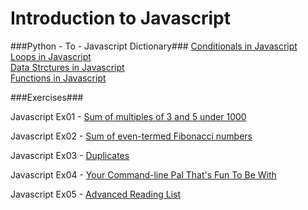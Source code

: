 Introduction to Javascript
==========================

###Python - To - Javascript Dictionary###
[Conditionals in Javascript](https://github.com/hackbrightacademy/Javascript1/blob/master/if-else-elif.md)  
[Loops in Javascript](https://github.com/hackbrightacademy/Javascript1/blob/master/loops.md)  
[Data Strctures in Javascript](https://github.com/hackbrightacademy/Javascript1/blob/master/structures.md)  
[Functions in Javascript](https://github.com/hackbrightacademy/Javascript1/blob/master/function.md)  


###Exercises###

Javascript Ex01 - [Sum of multiples of 3 and 5 under 1000](https://github.com/hackbrightacademy/Javascript1/blob/master/ex01.md)

Javascript Ex02 - [Sum of even-termed Fibonacci numbers](https://github.com/hackbrightacademy/Javascript1/blob/master/ex02.md)

Javascript Ex03 - [Duplicates](https://github.com/hackbrightacademy/Javascript1/blob/master/ex03.md)

Javascript Ex04 - [Your Command-line Pal That's Fun To Be With](https://github.com/hackbrightacademy/Javascript1/blob/master/ex04.md)

Javascript Ex05 - [Advanced Reading List](https://github.com/hackbrightacademy/Javascript1/blob/master/ex05.md)




